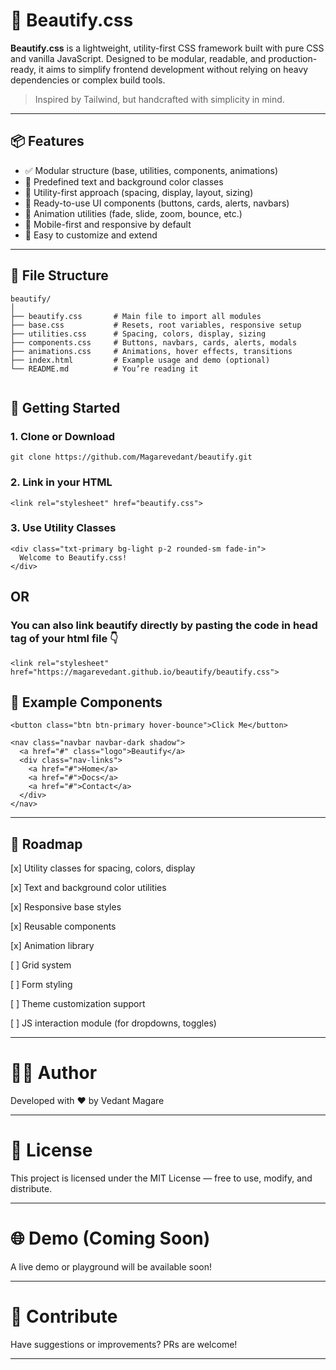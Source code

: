 
# 🌸 Beautify.css

**Beautify.css** is a lightweight, utility-first CSS framework built with pure CSS and vanilla JavaScript. Designed to be modular, readable, and production-ready, it aims to simplify frontend development without relying on heavy dependencies or complex build tools.

> Inspired by Tailwind, but handcrafted with simplicity in mind.

---

## 📦 Features

- ✅ Modular structure (base, utilities, components, animations)
- 🎨 Predefined text and background color classes
- 🧰 Utility-first approach (spacing, display, layout, sizing)
- 🧩 Ready-to-use UI components (buttons, cards, alerts, navbars)
- 💫 Animation utilities (fade, slide, zoom, bounce, etc.)
- 📱 Mobile-first and responsive by default
- 🔧 Easy to customize and extend

---

## 📁 File Structure

```
beautify/
│
├── beautify.css       # Main file to import all modules
├── base.css           # Resets, root variables, responsive setup
├── utilities.css      # Spacing, colors, display, sizing
├── components.css     # Buttons, navbars, cards, alerts, modals
├── animations.css     # Animations, hover effects, transitions
├── index.html         # Example usage and demo (optional)
└── README.md          # You’re reading it 


```

## 🚀 Getting Started

### 1. Clone or Download


```
git clone https://github.com/Magarevedant/beautify.git
```
### 2. Link in your HTML


```
<link rel="stylesheet" href="beautify.css">
```
### 3. Use Utility Classes


```
<div class="txt-primary bg-light p-2 rounded-sm fade-in">
  Welcome to Beautify.css!
</div>
```

## OR

### You can also link beautify directly by pasting the code in head tag of your html file 👇 

``` 
<link rel="stylesheet" href="https://magarevedant.github.io/beautify/beautify.css">
``` 


## 🧱 Example Components
```
<button class="btn btn-primary hover-bounce">Click Me</button>

<nav class="navbar navbar-dark shadow">
  <a href="#" class="logo">Beautify</a>
  <div class="nav-links">
    <a href="#">Home</a>
    <a href="#">Docs</a>
    <a href="#">Contact</a>
  </div>
</nav>

```
---

## 🎯 Roadmap

[x] Utility classes for spacing, colors, display

[x] Text and background color utilities

[x] Responsive base styles

[x] Reusable components

[x] Animation library

[ ] Grid system

[ ] Form styling

[ ] Theme customization support

[ ] JS interaction module (for dropdowns, toggles)



---

# 🧑‍💻 Author

Developed with ❤️ by Vedant Magare


---

# 📄 License

This project is licensed under the MIT License — free to use, modify, and distribute.


---

# 🌐 Demo (Coming Soon)

A live demo or playground will be available soon!


---

# 🙌 Contribute

Have suggestions or improvements? PRs are welcome!

---

